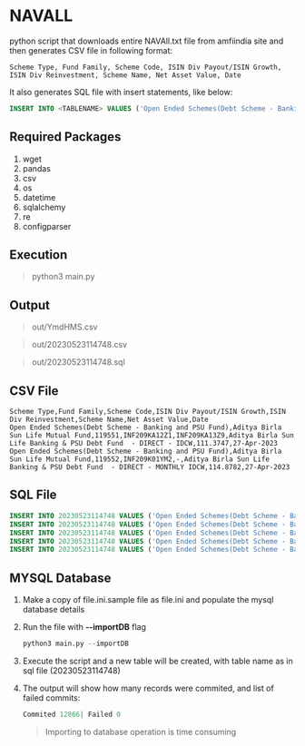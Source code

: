 # NAVALL

python script that downloads entire NAVAll.txt file from amfiindia site and then generates CSV file in following format:

``` csv
Scheme Type, Fund Family, Scheme Code, ISIN Div Payout/ISIN Growth, ISIN Div Reinvestment, Scheme Name, Net Asset Value, Date
```

It also generates SQL file with insert statements, like below:

``` sql
INSERT INTO <TABLENAME> VALUES ('Open Ended Schemes(Debt Scheme - Banking and PSU Fund)', 'Aditya Birla Sun Life Mutual Fund', '119551', 'INF209KA12Z1', 'INF209KA13Z9', 'Aditya Birla Sun Life Banking & PSU Debt Fund  - DIRECT - IDCW', '112.1196', '22-May-2023');
```

## Required Packages

1. wget
2. pandas
3. csv
4. os
5. datetime
6. sqlalchemy
7. re
8. configparser

## Execution

> python3 main.py

## Output

> out/YmdHMS.csv

> out/20230523114748.csv

> out/20230523114748.sql

## CSV File

```text
Scheme Type,Fund Family,Scheme Code,ISIN Div Payout/ISIN Growth,ISIN Div Reinvestment,Scheme Name,Net Asset Value,Date
Open Ended Schemes(Debt Scheme - Banking and PSU Fund),Aditya Birla Sun Life Mutual Fund,119551,INF209KA12Z1,INF209KA13Z9,Aditya Birla Sun Life Banking & PSU Debt Fund  - DIRECT - IDCW,111.3747,27-Apr-2023
Open Ended Schemes(Debt Scheme - Banking and PSU Fund),Aditya Birla Sun Life Mutual Fund,119552,INF209K01YM2,-,Aditya Birla Sun Life Banking & PSU Debt Fund  - DIRECT - MONTHLY IDCW,114.8782,27-Apr-2023
```

## SQL File

```sql
INSERT INTO 20230523114748 VALUES ('Open Ended Schemes(Debt Scheme - Banking and PSU Fund)', 'Aditya Birla Sun Life Mutual Fund', '119551', 'INF209KA12Z1', 'INF209KA13Z9', 'Aditya Birla Sun Life Banking & PSU Debt Fund  - DIRECT - IDCW', '112.1196', '22-May-2023');
INSERT INTO 20230523114748 VALUES ('Open Ended Schemes(Debt Scheme - Banking and PSU Fund)', 'Aditya Birla Sun Life Mutual Fund', '119552', 'INF209K01YM2', '-', 'Aditya Birla Sun Life Banking & PSU Debt Fund  - DIRECT - MONTHLY IDCW', '114.99', '22-May-2023');
INSERT INTO 20230523114748 VALUES ('Open Ended Schemes(Debt Scheme - Banking and PSU Fund)', 'Aditya Birla Sun Life Mutual Fund', '119553', 'INF209K01YO8', '-', 'Aditya Birla Sun Life Banking & PSU Debt Fund  - Direct - Quarterly IDCW', '113.0564', '22-May-2023');
INSERT INTO 20230523114748 VALUES ('Open Ended Schemes(Debt Scheme - Banking and PSU Fund)', 'Aditya Birla Sun Life Mutual Fund', '108272', 'INF209K01LX6', 'INF209KA11Z3', 'Aditya Birla Sun Life Banking & PSU Debt Fund  - REGULAR - IDCW', '158.6509', '22-May-2023');
INSERT INTO 20230523114748 VALUES ('Open Ended Schemes(Debt Scheme - Banking and PSU Fund)', 'Aditya Birla Sun Life Mutual Fund', '110282', 'INF209K01LU2', '-', 'Aditya Birla Sun Life Banking & PSU Debt Fund  - REGULAR - MONTHLY IDCW', '111.6845', '22-May-2023');
```

## MYSQL Database

1. Make a copy of file.ini.sample file as file.ini and populate the mysql database details
2. Run the file with **--importDB** flag

    ```python
    python3 main.py --importDB
    ```

3. Execute the script and a new table will be created, with table name as in sql file (20230523114748)
4. The output will show how many records were commited, and list of failed commits:

    ```python
    Commited 12866| Failed 0
    ```

    > Importing to database operation is time consuming